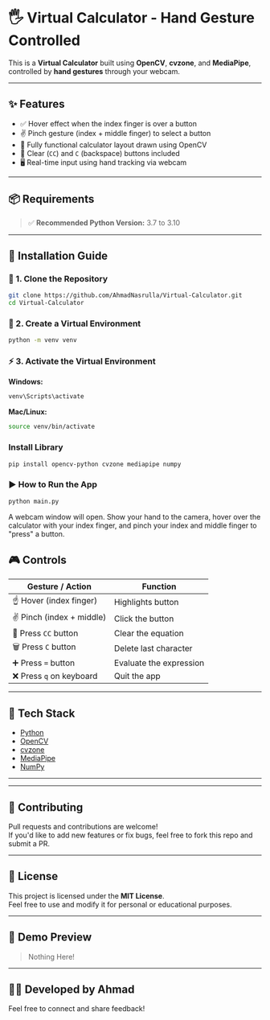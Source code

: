 # 🖐️ Virtual Calculator - Hand Gesture Controlled

This is a **Virtual Calculator** built using **OpenCV**, **cvzone**, and **MediaPipe**, controlled by **hand gestures** through your webcam.

---

## ✨ Features

- ✅ Hover effect when the index finger is over a button
- ✌️ Pinch gesture (index + middle finger) to select a button
- 🧮 Fully functional calculator layout drawn using OpenCV
- 🧼 Clear (`CC`) and `C` (backspace) buttons included
- 🖥️ Real-time input using hand tracking via webcam

---

## 📦 Requirements

> ✅ **Recommended Python Version:** 3.7 to 3.10

---

## 🔧 Installation Guide

### 🔁 1. Clone the Repository

```bash
git clone https://github.com/AhmadNasrulla/Virtual-Calculator.git
cd Virtual-Calculator
```

### 🧪 2. Create a Virtual Environment
```bash
python -m venv venv
```
### ⚡ 3. Activate the Virtual Environment

**Windows:**
```bash
venv\Scripts\activate
```
**Mac/Linux:**
```bash
source venv/bin/activate
```
### Install Library
```bash
pip install opencv-python cvzone mediapipe numpy
```

### ▶️ How to Run the App
```bash
python main.py
```
A webcam window will open. Show your hand to the camera, hover over the calculator with your index finger, and pinch your index and middle finger to "press" a button.

## 🎮 Controls

| Gesture / Action           | Function                   |
|----------------------------|----------------------------|
| ☝️ Hover (index finger)     | Highlights button           |
| ✌️ Pinch (index + middle)   | Click the button            |
| 🧼 Press `CC` button         | Clear the equation          |
| 🗑️ Press `C` button       | Delete last character       |
| ➕ Press `=` button         | Evaluate the expression     |
| ❌ Press `q` on keyboard    | Quit the app                |

---

## 🧠 Tech Stack

- [Python](https://www.python.org/)
- [OpenCV](https://opencv.org/)
- [cvzone](https://github.com/cvzone/cvzone)
- [MediaPipe](https://mediapipe.dev/)
- [NumPy](https://numpy.org/)

---


---

## 🤝 Contributing

Pull requests and contributions are welcome!  
If you'd like to add new features or fix bugs, feel free to fork this repo and submit a PR.

---

## 📜 License

This project is licensed under the **MIT License**.  
Feel free to use and modify it for personal or educational purposes.

---

## 📸 Demo Preview

> Nothing Here!
---

## 👨‍💻 Developed by Ahmad

Feel free to connect and share feedback!
